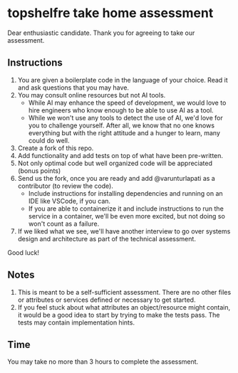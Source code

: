 # topshelfre take home assessment

Dear enthusiastic candidate. Thank you for agreeing to take our assessment.

## Instructions
1. You are given a boilerplate code in the language of your choice. Read it and ask questions that you may have.
2. You may consult online resources but not AI tools.
   * While AI may enhance the speed of development, we would love to hire engineers who know enough to be able to use AI as a tool.
   * While we won't use any tools to detect the use of AI, we'd love for you to challenge yourself. After all, we know that no one knows everything but with the right attitude and a hunger to learn, many could do well.
4. Create a fork of this repo.
5. Add functionality and add tests on top of what have been pre-written.
6. Not only optimal code but well organized code will be appreciated (bonus points)
7. Send us the fork, once you are ready and add @varunturlapati as a contributor (to review the code).
   * Include instructions for installing dependencies and running on an IDE like VSCode, if you can.
   * If you are able to containerize it and include instructions to run the service in a container, we'll be even more excited, but not doing so won't count as a failure.
9. If we liked what we see, we'll have another interview to go over systems design and architecture as part of the technical assessment.

Good luck!

## Notes
1. This is meant to be a self-sufficient assessment. There are no other files or attributes or services defined or necessary to get started.
2. If you feel stuck about what attributes an object/resource might contain, it would be a good idea to start by trying to make the tests pass. The tests may contain implementation hints.


## Time
You may take no more than 3 hours to complete the assessment.
